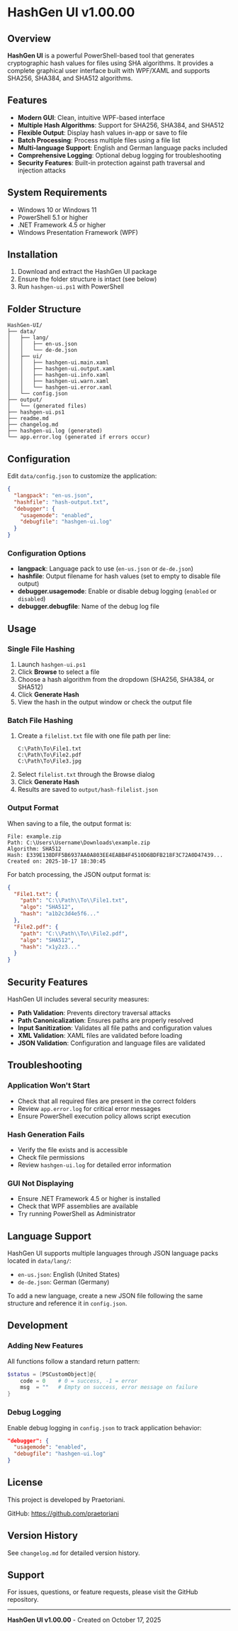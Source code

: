 # HashGen UI v1.00.00

## Overview

**HashGen UI** is a powerful PowerShell-based tool that generates cryptographic hash values for files using SHA algorithms. It provides a complete graphical user interface built with WPF/XAML and supports SHA256, SHA384, and SHA512 algorithms.

## Features

- **Modern GUI**: Clean, intuitive WPF-based interface
- **Multiple Hash Algorithms**: Support for SHA256, SHA384, and SHA512
- **Flexible Output**: Display hash values in-app or save to file
- **Batch Processing**: Process multiple files using a file list
- **Multi-language Support**: English and German language packs included
- **Comprehensive Logging**: Optional debug logging for troubleshooting
- **Security Features**: Built-in protection against path traversal and injection attacks

## System Requirements

- Windows 10 or Windows 11
- PowerShell 5.1 or higher
- .NET Framework 4.5 or higher
- Windows Presentation Framework (WPF)

## Installation

1. Download and extract the HashGen UI package
2. Ensure the folder structure is intact (see below)
3. Run `hashgen-ui.ps1` with PowerShell

## Folder Structure

```
HashGen-UI/
├── data/
│   ├── lang/
│   │   ├── en-us.json
│   │   └── de-de.json
│   ├── ui/
│   │   ├── hashgen-ui.main.xaml
│   │   ├── hashgen-ui.output.xaml
│   │   ├── hashgen-ui.info.xaml
│   │   ├── hashgen-ui.warn.xaml
│   │   └── hashgen-ui.error.xaml
│   └── config.json
├── output/
│   └── (generated files)
├── hashgen-ui.ps1
├── readme.md
├── changelog.md
├── hashgen-ui.log (generated)
└── app.error.log (generated if errors occur)
```

## Configuration

Edit `data/config.json` to customize the application:

```json
{
  "langpack": "en-us.json",
  "hashfile": "hash-output.txt",
  "debugger": {
    "usagemode": "enabled",
    "debugfile": "hashgen-ui.log"
  }
}
```

### Configuration Options

- **langpack**: Language pack to use (`en-us.json` or `de-de.json`)
- **hashfile**: Output filename for hash values (set to empty to disable file output)
- **debugger.usagemode**: Enable or disable debug logging (`enabled` or `disabled`)
- **debugger.debugfile**: Name of the debug log file

## Usage

### Single File Hashing

1. Launch `hashgen-ui.ps1`
2. Click **Browse** to select a file
3. Choose a hash algorithm from the dropdown (SHA256, SHA384, or SHA512)
4. Click **Generate Hash**
5. View the hash in the output window or check the output file

### Batch File Hashing

1. Create a `filelist.txt` file with one file path per line:
   ```
   C:\Path\To\File1.txt
   C:\Path\To\File2.pdf
   C:\Path\To\File3.jpg
   ```
2. Select `filelist.txt` through the Browse dialog
3. Click **Generate Hash**
4. Results are saved to `output/hash-filelist.json`

### Output Format

When saving to a file, the output format is:

```
File: example.zip
Path: C:\Users\Username\Downloads\example.zip
Algorithm: SHA512
Hash: E339E138DFF5B6937AA0A803EE4EABB4F4510D6BDFB218F3C72A0D47439...
Created on: 2025-10-17 18:30:45
```

For batch processing, the JSON output format is:

```json
{
  "File1.txt": {
    "path": "C:\\Path\\To\\File1.txt",
    "algo": "SHA512",
    "hash": "a1b2c3d4e5f6..."
  },
  "File2.pdf": {
    "path": "C:\\Path\\To\\File2.pdf",
    "algo": "SHA512",
    "hash": "x1y2z3..."
  }
}
```

## Security Features

HashGen UI includes several security measures:

- **Path Validation**: Prevents directory traversal attacks
- **Path Canonicalization**: Ensures paths are properly resolved
- **Input Sanitization**: Validates all file paths and configuration values
- **XML Validation**: XAML files are validated before loading
- **JSON Validation**: Configuration and language files are validated

## Troubleshooting

### Application Won't Start

- Check that all required files are present in the correct folders
- Review `app.error.log` for critical error messages
- Ensure PowerShell execution policy allows script execution

### Hash Generation Fails

- Verify the file exists and is accessible
- Check file permissions
- Review `hashgen-ui.log` for detailed error information

### GUI Not Displaying

- Ensure .NET Framework 4.5 or higher is installed
- Check that WPF assemblies are available
- Try running PowerShell as Administrator

## Language Support

HashGen UI supports multiple languages through JSON language packs located in `data/lang/`:

- `en-us.json`: English (United States)
- `de-de.json`: German (Germany)

To add a new language, create a new JSON file following the same structure and reference it in `config.json`.

## Development

### Adding New Features

All functions follow a standard return pattern:

```powershell
$status = [PSCustomObject]@{
    code = 0    # 0 = success, -1 = error
    msg  = ""   # Empty on success, error message on failure
}
```

### Debug Logging

Enable debug logging in `config.json` to track application behavior:

```json
"debugger": {
  "usagemode": "enabled",
  "debugfile": "hashgen-ui.log"
}
```

## License

This project is developed by Praetoriani.

GitHub: https://github.com/praetoriani

## Version History

See `changelog.md` for detailed version history.

## Support

For issues, questions, or feature requests, please visit the GitHub repository.

---

**HashGen UI v1.00.00** - Created on October 17, 2025